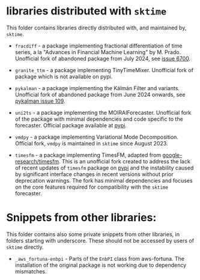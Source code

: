 # libraries distributed with `sktime`

This folder contains libraries directly distributed with, and maintained by, `sktime`.

* `fracdiff` - a package implementing fractional differentiation of time series,
  a la "Advances in Financial Machine Learning" by M. Prado.
  Unofficial fork of abandoned package from July 2024,
  see [issue 6700](https://github.com/sktime/sktime/issues/6700).

* `granite_ttm` - a package implementing TinyTimeMixer.
  Unofficial fork of package which is not available on pypi.

* `pykalman` - a package implementing the Kálmán Filter and variants.
  Unofficial fork of abandoned package from June 2024 onwards,
  see [pykalman issue 109](https://github.com/pykalman/pykalman/issues/109).

* `uni2ts` - a package implementing the MOIRAIForecaster. Unofficial fork of
 the package with minimal dependencies and code specific to the forecaster.
 Official package available at [pypi](https://pypi.org/project/uni2ts/).

* `vmdpy` - a package implementing Variational Mode Decomposition.
  Official fork, `vmdpy` is maintained in `sktime` since August 2023.

* `timesfm` - a package implementing TimesFM, adapted from [google-research/timesfm](https://github.com/google-research/timesfm). This is an unofficial fork created to address the lack of recent updates of `timesfm` package on [pypi](https://pypi.org/project/timesfm/) and the instability caused by significant interface changes in recent versions without prior deprecation warnings. The fork has minimal dependencies and focuses on the core features required for compatibility with the `sktime` forecaster.

# Snippets from other libraries:

This folder contains also some private snippets from other libraries,
in folders starting with underscore. These should not be accessed by users of `sktime` directly.

* `_aws_fortuna-enbpi` - Parts of the `EnbPI` class from aws-fortuna.
  The installation of the original package is not working due to dependency
  mismatches.
